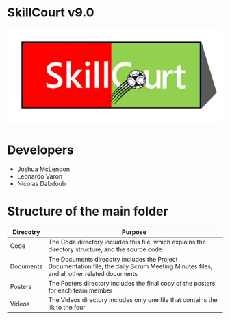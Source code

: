 # SkillCourt v9.0

[![N|Solid](https://github.com/FIU-SCIS-Senior-Projects/SkillCourt-Ver-6.0/blob/master/SkillCourt%206.0/Code/Fall%202016%20-%20SkillCourt%206.0%20Code/app/src/main/res/drawable/skill_court_header_logo.png?raw=true)](https://www.skillcourt.com)


# Developers
* Joshua McLendon
* Leonardo Varon
* Nicolas Dabdoub


# Structure of the main folder

| Direcotry | Purpose |
| ------ | ------ |
| Code | The Code directory includes this file, which explains the directory structure, and the source code |
| Documents | The Documents direcotry includes the Project Documentation file, the daily Scrum Meeting Minutes files, and all other related documents |
| Posters | The Posters directory includes the final copy of the posters for each team member |
| Videos | The Videos directory includes only one file that contains the lik to the four 

